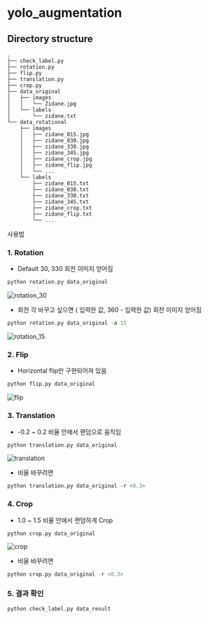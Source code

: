 # yolo_augmentation

## Directory structure
	.
	├── check_label.py
	├── rotation.py
	├── flip.py
	├── translation.py
	├── crop.py
	├── data_original
	│   ├── images
	│   │   └── Zidane.jpg
	│   └── labels
	│       └── zidane.txt
	└── data_rotational
	    ├── images
	    │   ├── zidane_015.jpg
	    │   ├── zidane_030.jpg
	    │   ├── zidane_330.jpg
	    │   ├── zidane_345.jpg
	    │   ├── zidane_crop.jpg
	    │   ├── zidane_flip.jpg
	    │   └── ...
	    └── labels
	        ├── zidane_015.txt
	        ├── zidane_030.txt
	        ├── zidane_330.txt
	        ├── zidane_345.txt
	        ├── zidane_crop.txt
	        ├── zidane_flip.txt
	        └── ...



사용법


### 1. Rotation
- Default 30, 330 회전 이미지 얻어짐
```python
python rotation.py data_original
```
![rotation_30](https://user-images.githubusercontent.com/77952928/203884349-985bdefe-81f0-4860-ae76-4cee3e2d716f.png)

- 회전 각 바꾸고 싶으면 ( 입력한 값, 360 - 입력한 값) 회전 이미지 얻어짐
```python
python rotation.py data_original -a 15
```
![rotation_15](https://user-images.githubusercontent.com/77952928/203884400-7ab8a5fb-9172-4cd8-b030-e4ca4cc8a01d.png)

### 2. Flip
- Horizontal flip만 구현되어져 있음
```python
python flip.py data_original
```
![flip](https://user-images.githubusercontent.com/77952928/203884563-984c6c57-99fb-4664-b3b9-249b77999fb1.png)

### 3. Translation
- -0.2 ~ 0.2 비율 안에서 랜덤으로 움직임
```python
python translation.py data_original
```
![translation](https://user-images.githubusercontent.com/77952928/203884786-8d66ead2-2f4e-4f96-a02f-0fe4a4ba92bc.png)

- 비율 바꾸려면
```python
python translation.py data_original -r <0.3>
```

### 4. Crop
- 1.0 ~ 1.5 비율 안에서 랜덤하게 Crop
```python
python crop.py data_original
```
![crop](https://user-images.githubusercontent.com/77952928/203884672-18b11c4b-52e0-4429-a247-e5db77a7d794.png)

- 비율 바꾸려면
```python
python crop.py data_original -r <0.3>
```

### 5. 결과 확인
```python
python check_label.py data_result
```
